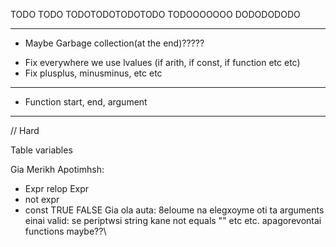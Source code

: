 TODO TODO
TODOTODOTODOTODO
TODOOOOOOO
DODODODODO

---------------------------------------------------------------------------------

<!-- - Check operations between constants in compile time -->
<!-- - Create quad structs, dynamic array -->
<!-- - Create opcode enum -->
<!-- - Create vartype enum (program, local, formal etc) -->
<!-- - Create Variable enum (FunctionAddress, Table, etc) -->
<!-- - Implement Scope Spaces, scope stack, offset inside space, etc (MIXADRILL) GOAT  -->
<!-- - OFFSET MUST NOT RESET WHEN NOT IN FUNCTION (LOOK FAQ) (MIXADRILL) GOAT  -->
<!-- - Method to create, read, delete temp variables -> CREATE, READ  -->
- Maybe Garbage collection(at the end)?????
<!-- - DUAL assign quads (for lists mostly) -->
<!-- - Fix double assignment (oxi arith) -->
- Fix everywhere we use lvalues (if arith, if const, if function etc etc)
- Fix plusplus, minusminus, etc etc

---------------------------------------------------------------------------------
<!-- // Require Backpatching, breaklist, continuelist, merge method -->

- Function start, end, argument
<!-- - if-else -->
<!-- - while -->
<!-- - for -->
<!-- - break-continue  -->

---------------------------------------------------------------------------------
// Hard

Table variables

Gia Merikh Apotimhsh:
- Expr relop Expr
- not expr
- const TRUE FALSE
Gia ola auta: 8eloume na elegxoyme oti ta arguments einai valid:
se periptwsi string kane not equals "" etc etc.
apagorevontai functions maybe??\
